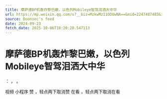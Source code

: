 ```yaml
---
title: 摩萨德BP机轰炸黎巴嫩，以色列Mobileye智驾泪洒大中华
url: https://mp.weixin.qq.com/s?__biz=MzkwMzI1ODUwNA==&mid=2247487483&idx=1&sn=dccae8cebf8de4aafcefe2b6a1135536
source: Doonsec's feed
date: 2024-09-23
fetch_date: 2025-10-06T18:20:20.547113
---
```


# 摩萨德BP机轰炸黎巴嫩，以色列Mobileye智驾泪洒大中华

：
，
。

视频
小程序
赞
，轻点两下取消赞
在看
，轻点两下取消在看